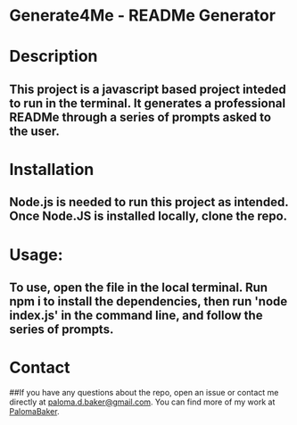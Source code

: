 # Generate4Me - READMe Generator

# Description

## This project is a javascript based project inteded to run in the terminal. It generates a professional READMe through a series of prompts asked to the user. 


# Installation

## Node.js is needed to run this project as intended. Once Node.JS is installed locally, clone the repo. 


# Usage:
## To use, open the file in the local terminal. Run npm i to install the dependencies, then run 'node index.js' in the command line, and follow the series of prompts.


# Contact
##If you have any questions about the repo, open an issue or contact me directly at paloma.d.baker@gmail.com. You can find more of my work at [PalomaBaker](https://github.com/PalomaBaker/).
